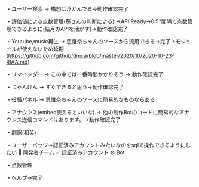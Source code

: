 ・ユーザー検索 → 構想は浮かんでる→動作確認完了

・評価値による点数管理(葵さんの判断による) →API Ready→0.5?間隔で点数管理できるように(結月のAPIを活かす)→動作確認完了

・Youtube,music再生 → 思惟奈ちゃんのソースから流用できる→完了→モジュールが使えないため延期(https://github.com/github/dmca/blob/master/2020/10/2020-10-23-RIAA.md)

・リマインダー → この中では一番時間かかりそう → 動作確認完了

・じゃんけん → すぐできると思う→動作確認完了

・役職パネル → 思惟奈ちゃんのソースに簡易的なものならある

・アナウンス(embed使えるといいな) → 他の制作Botのコードに簡易的なアナウンス送信コマンドはあります。→動作確認完了

・翻訳(和英)

・ユーザーバッジ→認証済みアカウントみたいなのをsqlで操作できるようにしたい
💠 開発者チーム
✅ 認証済みアカウント
⚙ Bot

・点数管理

・ヘルプ→完了